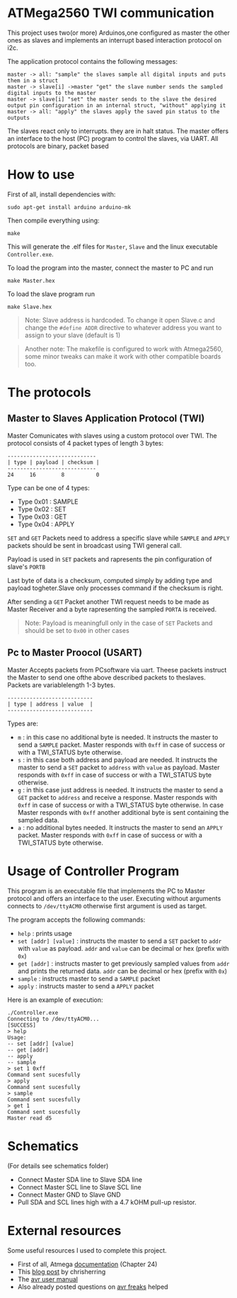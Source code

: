 # ATMega2560 TWI communication 
This project uses two(or more) Arduinos,one configured as master the other ones as slaves and implements an interrupt based interaction protocol on i2c.


The application protocol contains the following messages:
``` 
master -> all: "sample" the slaves sample all digital inputs and puts them in a struct 
master -> slave[i] ->master "get" the slave number sends the sampled digital inputs to the master
master -> slave[i] "set" the master sends to the slave the desired output pin configuration in an internal struct, "without" applying it 
master -> all: "apply" the slaves apply the saved pin status to the outputs
```
The slaves react only to interrupts. they are in halt status. The master offers an interface to the host (PC) program to control the slaves, via UART. All protocols are binary, packet based

# How to use
First of all, install dependencies with:
```
sudo apt-get install arduino arduino-mk
```
Then compile everything using:
```
make
```
This will generate the .elf files for `Master`, `Slave` and the linux executable `Controller.exe`.

To load the program into the master, connect the master to PC and run
```
make Master.hex
```
To load the slave program run
```
make Slave.hex
```

>Note: Slave address is hardcoded. To change it open Slave.c and change the `#define ADDR` directive to whatever address you want to assign to your slave (default is 1)

>Another note: The makefile is configured to work with Atmega2560, some minor tweaks can make it work with other compatible boards too.

# The protocols
## Master to Slaves Application Protocol (TWI)

 Master Comunicates with slaves using a custom protocol over TWI. The protocol consists of 4 packet types of length 3 bytes:
 ```
----------------------------
| type | payload | checksum |
----------------------------
24     16        8          0
 ```
 Type can be one of 4 types:
 * Type 0x01 :  SAMPLE
 * Type 0x02 :  SET
 * Type 0x03 :  GET
 * Type 0x04 :  APPLY

`SET` and `GET` Packets need to address a specific slave while `SAMPLE` and `APPLY` packets should be sent in broadcast using TWI general call.

Payload is used in `SET` packets and rapresents the pin configuration of slave's `PORTB`

Last byte of data is a checksum, computed simply by adding type and payload togheter.Slave only processes command if the checksum is right.

After sending a `GET` Packet another TWI request needs to be made as Master Receiver and a byte rapresenting the sampled `PORTA` is received.

 >Note: Payload is meaningfull only in the case of `SET` Packets and should be set to `0x00` in other cases

## Pc to Master Proocol (USART)
Master Accepts packets from PCsoftware via uart. Theese packets instruct the Master to send one ofthe above described packets to theslaves. Packets are variablelength 1-3 bytes.
```
---------------------------
| type | address | value  |
---------------------------
```
Types are:
* `m` : in this case no additional byte is needed. It instructs the master to send a `SAMPLE` packet. Master responds with `0xff` in case of success or with a TWI_STATUS byte otherwise.
* `s` : in this case both address and payload are needed. It instructs the master to send a `SET` packet to `address` with `value` as payload. Master responds with `0xff` in case of success or with a TWI_STATUS byte otherwise.
* `g` : in this case just address is needed. It instructs the master to send a `GET` packet to `address` and receive a response. Master responds with `0xff` in case of success or with a TWI_STATUS byte otherwise. In case Master responds with `0xff` another additional byte is sent containing the sampled data.
* `a` : no additional bytes needed. It instructs the master to send an `APPLY` packet. Master responds with `0xff` in case of success or with a TWI_STATUS byte otherwise.

# Usage of Controller Program
This program is an executable file that implements the PC to Master protocol and offers an interface to the user. Executing without arguments connects to `/dev/ttyACM0` otherwise first argument is used as target.

The program accepts the following commands:

* `help` : prints usage
* `set [addr] [value]` : instructs the master to send a `SET` packet to `addr` with `value` as payload. `addr` and `value` can be decimal or hex (prefix with `0x`)
* `get [addr]` : instructs master to get previously sampled values from `addr` and prints the returned data. `addr` can be decimal or hex (prefix with `0x`)
* `sample` : instructs master to send a `SAMPLE` packet
* `apply` : instructs master to send a `APPLY` packet

Here is an example of execution:
```
./Controller.exe
Connecting to /dev/ttyACM0...
[SUCCESS]
> help
Usage:
-- set [addr] [value]
-- get [addr]
-- apply
-- sample
> set 1 0xff
Command sent sucesfully
> apply
Command sent sucesfully
> sample
Command sent sucesfully
> get 1
Command sent sucesfully
Master read d5

```

# Schematics
(For details see schematics folder)

* Connect Master SDA line to Slave SDA line
* Connect Master SCL line to Slave SCL line
* Connect Master GND to Slave GND 
* Pull SDA and SCL lines high with a 4.7 kOHM pull-up resistor.



# External resources
Some useful resources I used to complete this project. 
* First of all, Atmega [documentation](http://ww1.microchip.com/downloads/en/DeviceDoc/Atmel-2549-8-bit-AVR-Microcontroller-ATmega640-1280-1281-2560-2561_datasheet.pdf) (Chapter 24)
* This [blog post](http://www.chrisherring.net/all/tutorial-interrupt-driven-twi-interface-for-avr-part1/) by chrisherring
* The [avr user manual](https://www.nongnu.org/avr-libc/user-manual/modules.html)
* Also already posted questions on [avr freaks](https://www.avrfreaks.net) helped
